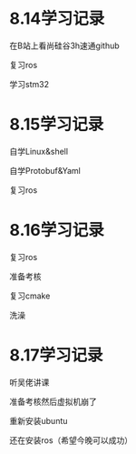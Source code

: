 # 8.14学习记录

在B站上看尚硅谷3h速通github

复习ros

学习stm32

# 8.15学习记录
自学Linux&shell

自学Protobuf&Yaml

复习ros

# 8.16学习记录
复习ros

准备考核

复习cmake

洗澡

# 8.17学习记录
听吴佬讲课

准备考核然后虚拟机崩了

重新安装ubuntu

还在安装ros（希望今晚可以成功）





